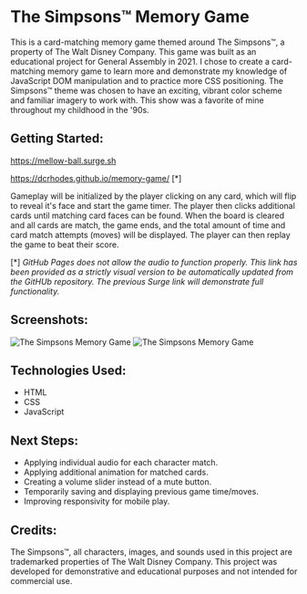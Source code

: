 # The Simpsons&trade; Memory Game

This is a card-matching memory game themed around The Simpsons&trade;, a property of The Walt Disney Company.  This game was built as an educational project for General Assembly in 2021.  I chose to create a card-matching memory game to learn more and demonstrate my knowledge of JavaScript DOM manipulation and to practice more CSS positioning.  The Simpsons&trade; theme was chosen to have an exciting, vibrant color scheme and familiar imagery to work with.  This show was a favorite of mine throughout my childhood in the '90s.

## Getting Started:

<https://mellow-ball.surge.sh>

<https://dcrhodes.github.io/memory-game/> [*]

Gameplay will be initialized by the player clicking on any card, which will flip to reveal it's face and start the game timer.  The player then clicks additional cards until matching card faces can be found.  When the board is cleared and all cards are match, the game ends, and the total amount of time and card match attempts (moves) will be displayed.  The player can then replay the game to beat their score.

[*] *GitHub Pages does not allow the audio to function properly.  This link has been provided as a strictly visual version to be automatically updated from the GitHUb repository.  The previous Surge link will demonstrate full functionality.*

## Screenshots:
![The Simpsons Memory Game](https://i.imgur.com/Z9nA69s.png)
![The Simpsons Memory Game](https://i.imgur.com/XyVaRpl.png)

## Technologies Used:
- HTML
- CSS
- JavaScript

## Next Steps:

- Applying individual audio for each character match.
- Applying additional animation for matched cards.
- Creating a volume slider instead of a mute button.
- Temporarily saving and displaying previous game time/moves.
- Improving responsivity for mobile play.

## Credits:

The Simpsons&trade;, all characters, images, and sounds used in this project are trademarked properties of The Walt Disney Company.  This project was developed for demonstrative and educational purposes and not intended for commercial use.